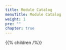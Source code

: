```yaml
---
title: Module Catalog
menuTitle: Module Catalog
weight: 1
pre: ""
chapter: true
---
```


{{% children /%}}
